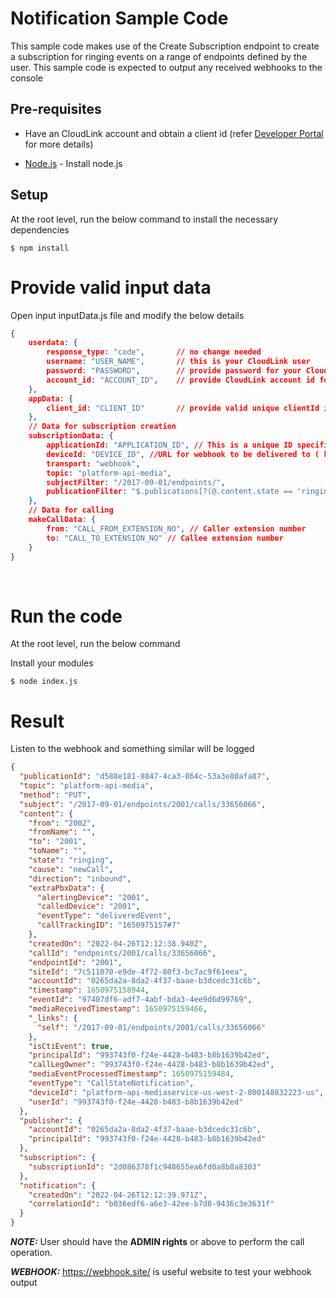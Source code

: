 # Notification Sample Code

This sample code makes use of the Create Subscription endpoint to create a subscription for ringing events on a range of endpoints defined by the user. This sample code is expected to output any received webhooks to the console

## Pre-requisites

* Have an CloudLink account and obtain a client id (refer [Developer Portal](https://developer.mitel.io/)  for more details)

* [Node.js](https://nodejs.org/en/) - Install node.js


## Setup

At the root level, run the below command to install the necessary dependencies

```
$ npm install
```

# Provide valid input data

Open input inputData.js file and modify the below details

```json
{
    userdata: {
        response_type: "code",       // no change needed
        username: "USER_NAME",       // this is your CloudLink user
        password: "PASSWORD",        // provide password for your CloudLink user
        account_id: "ACCOUNT_ID",    // provide CloudLink account id for user
    },
    appData: {
        client_id: "CLIENT_ID"       // provide valid unique clientId issued by Mitel
    },
    // Data for subscription creation
    subscriptionData: {
        applicationId: "APPLICATION_ID", // This is a unique ID specific to your app that’s required if you’re using a webhooks. You can generate this yourself, just make sure it’s unique, so something like a 128-bit GUID is a good choice.
        deviceId: "DEVICE_ID", //URL for webhook to be delivered to ( https://webhook.site/ can be used to test webhook output)
        transport: "webhook",
        topic: "platform-api-media",
        subjectFilter: "/2017-09-01/endpoints/",
        publicationFilter: "$.publications[?(@.content.state == 'ringing')]" // This is a filter for ringing events
    },
    // Data for calling
    makeCallData: {
        from: "CALL_FROM_EXTENSION_NO", // Caller extension number
        to: "CALL_TO_EXTENSION_NO" // Callee extension number
    }
}
```

<br />

# Run the code

At the root level, run the below command

Install your modules
```
$ node index.js
```

# Result

Listen to the webhook and something similar will be logged

```json
{
  "publicationId": "d588e181-8847-4ca3-864c-53a3e80afa87",
  "topic": "platform-api-media",
  "method": "PUT",
  "subject": "/2017-09-01/endpoints/2001/calls/33656066",
  "content": {
    "from": "2002",
    "fromName": "",
    "to": "2001",
    "toName": "",
    "state": "ringing",
    "cause": "newCall",
    "direction": "inbound",
    "extraPbxData": {
      "alertingDevice": "2001",
      "calledDevice": "2001",
      "eventType": "deliveredEvent",
      "callTrackingID": "1650975157#7"
    },
    "createdOn": "2022-04-26T12:12:38.940Z",
    "callId": "endpoints/2001/calls/33656066",
    "endpointId": "2001",
    "siteId": "7c511070-e9de-4f72-80f3-bc7ac9f61eea",
    "accountId": "0265da2a-8da2-4f37-baae-b3dcedc31c6b",
    "timestamp": 1650975158944,
    "eventId": "97407df6-adf7-4abf-bda3-4ee9d6d99769",
    "mediaReceivedTimestamp": 1650975159466,
    "_links": {
      "self": "/2017-09-01/endpoints/2001/calls/33656066"
    },
    "isCtiEvent": true,
    "principalId": "993743f0-f24e-4428-b483-b8b1639b42ed",
    "callLegOwner": "993743f0-f24e-4428-b483-b8b1639b42ed",
    "mediaEventProcessedTimestamp": 1650975159484,
    "eventType": "CallStateNotification",
    "deviceId": "platform-api-mediaservice-us-west-2-800148832223-us",
    "userId": "993743f0-f24e-4428-b483-b8b1639b42ed"
  },
  "publisher": {
    "accountId": "0265da2a-8da2-4f37-baae-b3dcedc31c6b",
    "principalId": "993743f0-f24e-4428-b483-b8b1639b42ed"
  },
  "subscription": {
    "subscriptionId": "2d086378f1c948655ea6fd0a8b8a8303"
  },
  "notification": {
    "createdOn": "2022-04-26T12:12:39.971Z",
    "correlationId": "b036edf6-a6e3-42ee-b7d8-9436c3e3631f"
  }
}
```


**_NOTE:_**  User should have the **ADMIN rights** or above to perform the call operation.

**_WEBHOOK:_**  https://webhook.site/ is useful website to test your webhook output